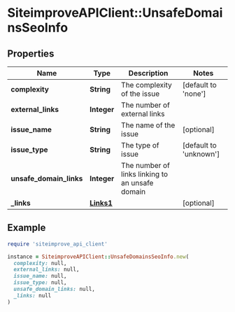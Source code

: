 # SiteimproveAPIClient::UnsafeDomainsSeoInfo

## Properties

| Name | Type | Description | Notes |
| ---- | ---- | ----------- | ----- |
| **complexity** | **String** | The complexity of the issue | [default to &#39;none&#39;] |
| **external_links** | **Integer** | The number of external links |  |
| **issue_name** | **String** | The name of the issue | [optional] |
| **issue_type** | **String** | The type of issue | [default to &#39;unknown&#39;] |
| **unsafe_domain_links** | **Integer** | The number of links linking to an unsafe domain |  |
| **_links** | [**Links1**](Links1.md) |  | [optional] |

## Example

```ruby
require 'siteimprove_api_client'

instance = SiteimproveAPIClient::UnsafeDomainsSeoInfo.new(
  complexity: null,
  external_links: null,
  issue_name: null,
  issue_type: null,
  unsafe_domain_links: null,
  _links: null
)
```

